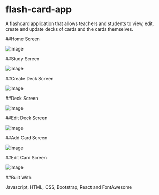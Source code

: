 # flash-card-app

A flashcard application that allows teachers and students to view, edit, create and update decks of cards and the cards themselves.

##Home Screen

![image](https://user-images.githubusercontent.com/108180333/198870397-04daa2fc-48c2-4487-bc18-e9143fcd2bc1.png)

##Study Screen

![image](https://user-images.githubusercontent.com/108180333/198870434-2eec43e8-6dcc-42b9-9536-ac379e4da8be.png)

##Create Deck Screen

![image](https://user-images.githubusercontent.com/108180333/198870455-e5fe56cc-17ba-4b20-9d35-4ab2e401e3d4.png)

##Deck Screen

![image](https://user-images.githubusercontent.com/108180333/198870472-c4b41c4b-c0c1-4cff-a70a-6588bf807561.png)

##Edit Deck Screen

![image](https://user-images.githubusercontent.com/108180333/198870495-289e821d-b602-4292-b55a-5b835c9ad803.png)

##Add Card Screen

![image](https://user-images.githubusercontent.com/108180333/198870504-ca6d7d8d-7f05-4a28-a8bb-007f9599e3d1.png)

##Edit Card Screen

![image](https://user-images.githubusercontent.com/108180333/198870523-bea251cf-8dfe-4a8f-a451-5ba6b798013f.png)

##Built With:

Javascript, HTML, CSS, Bootstrap, React and FontAwesome
